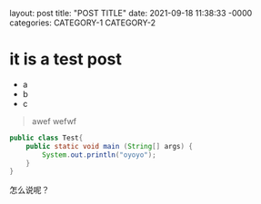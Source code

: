 layout: post
title: "POST TITLE"
date: 2021-09-18 11:38:33 -0000
categories: CATEGORY-1 CATEGORY-2

# it is a test post
- a 
- b
- c
> awef
> wefwf
```java
public class Test{
    public static void main (String[] args) {
        System.out.println("oyoyo");
    }
}
```
怎么说呢？
